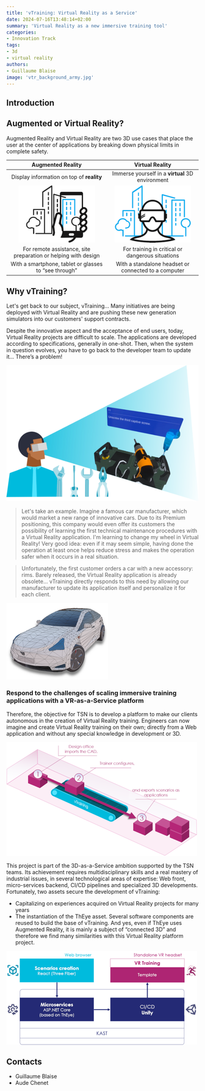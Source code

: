 ```yaml
---
title: 'vTraining: Virtual Reality as a Service'
date: 2024-07-16T13:48:14+02:00
summary: 'Virtual Reality as a new immersive training tool'
categories:
- Innovation Track
tags:
- 3d
- virtual reality
authors: 
- Guillaume Blaise
image: 'vtr_background_army.jpg'
---
```


## Introduction

## Augmented or Virtual Reality?

Augmented Reality and Virtual Reality are two 3D use cases that place the user at the center of applications by breaking down physical limits in complete safety.

| Augmented Reality | Virtual Reality |
| :---------------: | :-------------: |
| Display information on top of **reality** | Immerse yourself in a **virtual** 3D environment |
| ![](vtr_intro_ar.png) | ![](vtr_intro_vr.png) |
| For remote assistance, site preparation or helping with design | For training in critical or dangerous situations |
| With a smartphone, tablet or glasses to “see through” | With a standalone headset or connected to a computer |

## Why vTraining?

Let's get back to our subject, vTraining... Many initiatives are being deployed with Virtual Reality and are pushing these new generation simulators into our customers' support contracts.

Despite the innovative aspect and the acceptance of end users, today, Virtual Reality projects are difficult to scale. The applications are developed according to specifications, generally in one-shot. Then, when the system in question evolves, you have to go back to the developer team to update it... There’s a problem!

![Virtual Reality training](vtr_training.png)

> Let's take an example. Imagine a famous car manufacturer, which would market a new range of innovative cars. Due to its Premium positioning, this company would even offer its customers the possibility of learning the first technical maintenance procedures with a Virtual Reality application. I'm learning to change my wheel in Virtual Reality! Very good idea: even if it may seem simple, having done the operation at least once helps reduce stress and makes the operation safer when it occurs in a real situation.

> Unfortunately, the first customer orders a car with a new accessory: rims. Barely released, the Virtual Reality application is already obsolete... vTraining directly responds to this need by allowing our manufacturer to update its application itself and personalize it for each client.

![](vtr_thalesla.png)

### Respond to the challenges of scaling immersive training applications with a VR-as-a-Service platform

Therefore, the objective for TSN is to develop a platform to make our clients autonomous in the creation of Virtual Reality training.
Engineers can now imagine and create Virtual Reality training on their own; directly from a Web application and without any special knowledge in development or 3D.

![Scalability through trainers autonomy](vtr_pipeline.png)

This project is part of the 3D-as-a-Service ambition supported by the TSN teams. Its achievement requires multidisciplinary skills and a real mastery of industrial issues, in several technological areas of expertise: Web front, micro-services backend, CI/CD pipelines and specialized 3D developments. Fortunately, two assets secure the development of vTraining:
- Capitalizing on experiences acquired on Virtual Reality projects for many years
- The instantiation of the ThEye asset. Several software components are reused to build the base of vTraining. And yes, even if ThEye uses Augmented Reality, it is mainly a subject of “connected 3D” and therefore we find many similarities with this Virtual Reality platform project.

![Solution overview](vtr_overview.png)

## Contacts

- Guillaume Blaise
- Aude Chenet
